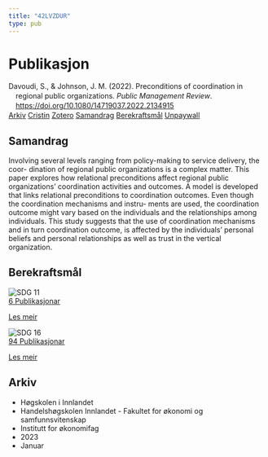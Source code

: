 ```yaml
---
title: "42LVZDUR"
type: pub
---
```

<h1>Publikasjon</h1>
<article id="csl-bib-container-42LVZDUR" class="csl-bib-container">
  <div class="csl-bib-body" style="line-height: 1.35; padding-left: 1em; text-indent:-1em;">
  <div class="csl-entry">Davoudi, S., &amp; Johnson, J. M. (2022). Preconditions of coordination in regional public organizations. <i>Public Management Review</i>. <a href="https://doi.org/10.1080/14719037.2022.2134915">https://doi.org/10.1080/14719037.2022.2134915</a></div>
</div>
  <div class="csl-bib-buttons">
    <a href="#taxonomy-article-42LVZDUR" class="csl-bib-button">Arkiv</a>
    <a href="https://app.cristin.no/results/show.jsf?id=2120788" alt="Cristin URL" class="csl-bib-button">Cristin</a>
    <a href="http://zotero.org/groups/5402882/items/42LVZDUR" alt="Zotero URL" class="csl-bib-button">Zotero</a>
    <a href="#abstract-article-42LVZDUR" class="csl-bib-button">Samandrag</a>
    <a href="#sdg-article-42LVZDUR" class="csl-bib-button">Berekraftsmål</a>
    <a href="https://doi.org/10.1080/14719037.2022.2134915" class="csl-bib-button">Unpaywall</a>
  </div>
  <div id="csl-bib-meta-container-42LVZDUR"></div>
</article>
<div id="csl-bib-meta-42LVZDUR" class="csl-bib-meta">
  <article id="abstract-article-42LVZDUR" class="abstract-article">
    <h1>Samandrag</h1>
    Involving several levels ranging from policy-making to service delivery, the coor- dination of regional public organizations is a complex matter. This paper explores how relational preconditions affect regional public organizations’ coordination activities and outcomes. A model is developed that links relational preconditions to coordination outcomes. Even though the coordination mechanisms and instru- ments are used, the coordination outcome might vary based on the individuals and the relationships among individuals. This study suggests that the use of coordination mechanisms and in turn coordination outcome, is affected by the individuals’ personal beliefs and personal relationships as well as trust in the vertical organization.
  </article>
  <article id="sdg-article-42LVZDUR" class="sdg-article">
    <h1>Berekraftsmål</h1>
    <div class="sdg-container"><div id="sdg11" class="sdg"> <img src="{{< params subfolder >}}images/sdg/sdg11_no.png" class="image" alt="SDG 11"> <div class="sdg-overlay"> <a href="{{< params subfolder >}}no/archive/?sdg=11#archive" class="sdg-publication-count"><span>6</span> Publikasjonar</a> <p><a href="NA" class="sdg-read-more">Les meir</a></p> </div> </div> <div id="sdg16" class="sdg"> <img src="{{< params subfolder >}}images/sdg/sdg16_no.png" class="image" alt="SDG 16"> <div class="sdg-overlay"> <a href="{{< params subfolder >}}no/archive/?sdg=16#archive" class="sdg-publication-count"><span>94</span> Publikasjonar</a> <p><a href="NA" class="sdg-read-more">Les meir</a></p> </div> </div></div>
  </article>
  <article id="taxonomy-article-42LVZDUR" class="taxonomy-article">
    <h1>Arkiv</h1>
    <ul>
      <li>Høgskolen i Innlandet</li>
      <li>Handelshøgskolen Innlandet - Fakultet for økonomi og samfunnsvitenskap</li>
      <li>Institutt for økonomifag</li>
      <li>2023</li>
      <li>Januar</li>
    </ul>
  </article>
</div>
